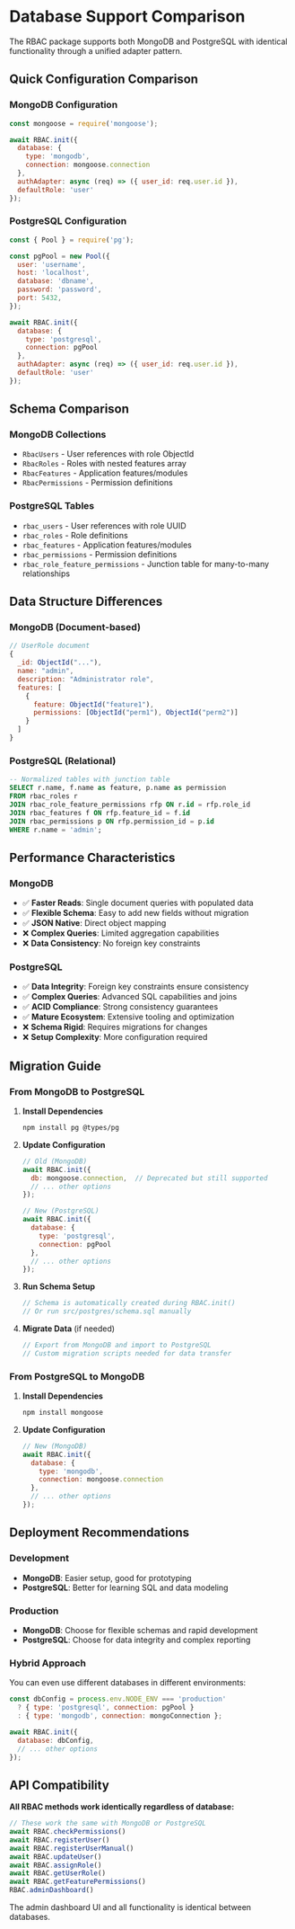# Database Support Comparison

The RBAC package supports both MongoDB and PostgreSQL with identical functionality through a unified adapter pattern.

## Quick Configuration Comparison

### MongoDB Configuration
```javascript
const mongoose = require('mongoose');

await RBAC.init({
  database: {
    type: 'mongodb',
    connection: mongoose.connection
  },
  authAdapter: async (req) => ({ user_id: req.user.id }),
  defaultRole: 'user'
});
```

### PostgreSQL Configuration
```javascript
const { Pool } = require('pg');

const pgPool = new Pool({
  user: 'username',
  host: 'localhost', 
  database: 'dbname',
  password: 'password',
  port: 5432,
});

await RBAC.init({
  database: {
    type: 'postgresql',
    connection: pgPool
  },
  authAdapter: async (req) => ({ user_id: req.user.id }),
  defaultRole: 'user'
});
```

## Schema Comparison

### MongoDB Collections
- `RbacUsers` - User references with role ObjectId
- `RbacRoles` - Roles with nested features array
- `RbacFeatures` - Application features/modules  
- `RbacPermissions` - Permission definitions

### PostgreSQL Tables
- `rbac_users` - User references with role UUID
- `rbac_roles` - Role definitions
- `rbac_features` - Application features/modules
- `rbac_permissions` - Permission definitions
- `rbac_role_feature_permissions` - Junction table for many-to-many relationships

## Data Structure Differences

### MongoDB (Document-based)
```javascript
// UserRole document
{
  _id: ObjectId("..."),
  name: "admin",
  description: "Administrator role",
  features: [
    {
      feature: ObjectId("feature1"),
      permissions: [ObjectId("perm1"), ObjectId("perm2")]
    }
  ]
}
```

### PostgreSQL (Relational)
```sql
-- Normalized tables with junction table
SELECT r.name, f.name as feature, p.name as permission
FROM rbac_roles r
JOIN rbac_role_feature_permissions rfp ON r.id = rfp.role_id
JOIN rbac_features f ON rfp.feature_id = f.id  
JOIN rbac_permissions p ON rfp.permission_id = p.id
WHERE r.name = 'admin';
```

## Performance Characteristics

### MongoDB
- ✅ **Faster Reads**: Single document queries with populated data
- ✅ **Flexible Schema**: Easy to add new fields without migration
- ✅ **JSON Native**: Direct object mapping
- ❌ **Complex Queries**: Limited aggregation capabilities
- ❌ **Data Consistency**: No foreign key constraints

### PostgreSQL  
- ✅ **Data Integrity**: Foreign key constraints ensure consistency
- ✅ **Complex Queries**: Advanced SQL capabilities and joins
- ✅ **ACID Compliance**: Strong consistency guarantees
- ✅ **Mature Ecosystem**: Extensive tooling and optimization
- ❌ **Schema Rigid**: Requires migrations for changes
- ❌ **Setup Complexity**: More configuration required

## Migration Guide

### From MongoDB to PostgreSQL

1. **Install Dependencies**
   ```bash
   npm install pg @types/pg
   ```

2. **Update Configuration**
   ```javascript
   // Old (MongoDB)
   await RBAC.init({
     db: mongoose.connection,  // Deprecated but still supported
     // ... other options
   });
   
   // New (PostgreSQL)  
   await RBAC.init({
     database: {
       type: 'postgresql',
       connection: pgPool
     },
     // ... other options
   });
   ```

3. **Run Schema Setup**
   ```javascript
   // Schema is automatically created during RBAC.init()
   // Or run src/postgres/schema.sql manually
   ```

4. **Migrate Data** (if needed)
   ```javascript
   // Export from MongoDB and import to PostgreSQL
   // Custom migration scripts needed for data transfer
   ```

### From PostgreSQL to MongoDB

1. **Install Dependencies**
   ```bash
   npm install mongoose
   ```

2. **Update Configuration**
   ```javascript
   // New (MongoDB)
   await RBAC.init({
     database: {
       type: 'mongodb', 
       connection: mongoose.connection
     },
     // ... other options
   });
   ```

## Deployment Recommendations

### Development
- **MongoDB**: Easier setup, good for prototyping
- **PostgreSQL**: Better for learning SQL and data modeling

### Production
- **MongoDB**: Choose for flexible schemas and rapid development
- **PostgreSQL**: Choose for data integrity and complex reporting

### Hybrid Approach
You can even use different databases in different environments:

```javascript
const dbConfig = process.env.NODE_ENV === 'production' 
  ? { type: 'postgresql', connection: pgPool }
  : { type: 'mongodb', connection: mongoConnection };

await RBAC.init({
  database: dbConfig,
  // ... other options
});
```

## API Compatibility

**All RBAC methods work identically regardless of database:**

```javascript
// These work the same with MongoDB or PostgreSQL
await RBAC.checkPermissions()
await RBAC.registerUser()  
await RBAC.registerUserManual()
await RBAC.updateUser()
await RBAC.assignRole()
await RBAC.getUserRole()
await RBAC.getFeaturePermissions()
RBAC.adminDashboard()
```

The admin dashboard UI and all functionality is identical between databases.